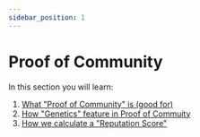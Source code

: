```yaml
---
sidebar_position: 1
---
```


# Proof of Community 

In this section you will learn:

1. [What "Proof of Community" is (good for)](./poc)
2. [How "Genetics" feature in Proof of Commuity](./genetics)
3. [How we calculate a "Reputation Score"](./reputation)
